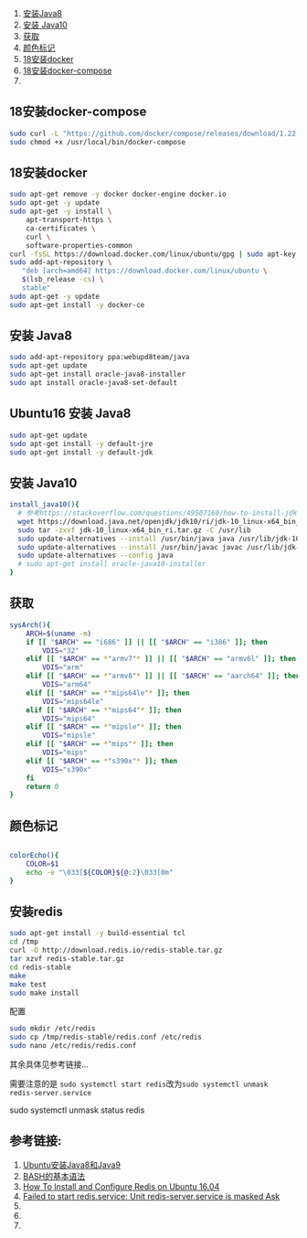 
1. [安装Java8](#安装Java8)
1. [安装 Java10](#安装Java10)
1. [获取](#获取)
1. [颜色标记](#颜色标记)
1. [18安装docker](#18安装docker)
1. [18安装docker-compose](#18安装docker-compose)
1. []()

## 18安装docker-compose
```bash
sudo curl -L "https://github.com/docker/compose/releases/download/1.22.0/docker-compose-$(uname -s)-$(uname -m)" -o /usr/local/bin/docker-compose
sudo chmod +x /usr/local/bin/docker-compose
```

## 18安装docker

```bash
sudo apt-get remove -y docker docker-engine docker.io
sudo apt-get -y update
sudo apt-get -y install \
    apt-transport-https \
    ca-certificates \
    curl \
    software-properties-common
curl -fsSL https://download.docker.com/linux/ubuntu/gpg | sudo apt-key add -
sudo add-apt-repository \
   "deb [arch=amd64] https://download.docker.com/linux/ubuntu \
   $(lsb_release -cs) \
   stable"
sudo apt-get -y update
sudo apt-get install -y docker-ce
```


## 安装 Java8

```bash
sudo add-apt-repository ppa:webupd8team/java
sudo apt-get update
sudo apt-get install oracle-java8-installer
sudo apt install oracle-java8-set-default
```

## Ubuntu16 安装 Java8

```bash
sudo apt-get update
sudo apt-get install -y default-jre
sudo apt-get install -y default-jdk

```

## 安装 Java10

```bash
install_java10(){
  # 参考https://stackoverflow.com/questions/49507160/how-to-install-jdk-10-under-ubuntu
  wget https://download.java.net/openjdk/jdk10/ri/jdk-10_linux-x64_bin_ri.tar.gz  
  sudo tar -zxvf jdk-10_linux-x64_bin_ri.tar.gz -C /usr/lib
  sudo update-alternatives --install /usr/bin/java java /usr/lib/jdk-10/bin/java 1
  sudo update-alternatives --install /usr/bin/javac javac /usr/lib/jdk-10/bin/javac 1  
  sudo update-alternatives --config java
  # sudo apt-get install oracle-java10-installer
}
```

## 获取

```bash
sysArch(){
    ARCH=$(uname -m)
    if [[ "$ARCH" == "i686" ]] || [[ "$ARCH" == "i386" ]]; then
        VDIS="32"
    elif [[ "$ARCH" == *"armv7"* ]] || [[ "$ARCH" == "armv6l" ]]; then
        VDIS="arm"
    elif [[ "$ARCH" == *"armv8"* ]] || [[ "$ARCH" == "aarch64" ]]; then
        VDIS="arm64"
    elif [[ "$ARCH" == *"mips64le"* ]]; then
        VDIS="mips64le"
    elif [[ "$ARCH" == *"mips64"* ]]; then
        VDIS="mips64"
    elif [[ "$ARCH" == *"mipsle"* ]]; then
        VDIS="mipsle"
    elif [[ "$ARCH" == *"mips"* ]]; then
        VDIS="mips"
    elif [[ "$ARCH" == *"s390x"* ]]; then
        VDIS="s390x"
    fi
    return 0
}
```

## 颜色标记

```bash

colorEcho(){
    COLOR=$1
    echo -e "\033[${COLOR}${@:2}\033[0m"
}
```

## 安装redis

```bash
sudo apt-get install -y build-essential tcl
cd /tmp
curl -O http://download.redis.io/redis-stable.tar.gz
tar xzvf redis-stable.tar.gz
cd redis-stable
make
make test
sudo make install
```

配置
```bash
sudo mkdir /etc/redis
sudo cp /tmp/redis-stable/redis.conf /etc/redis
sudo nano /etc/redis/redis.conf
```

其余具体见参考链接...

需要注意的是
`sudo systemctl start redis`改为`sudo systemctl unmask  redis-server.service`

sudo systemctl unmask status redis

## 参考链接:

1. [Ubuntu安装Java8和Java9](https://www.cnblogs.com/woshimrf/p/ubuntu-install-java.html)
1. [BASH的基本语法](https://www.cnblogs.com/lonelywolfmoutain/p/5950439.html)
1. [How To Install and Configure Redis on Ubuntu 16.04](https://www.digitalocean.com/community/tutorials/how-to-install-and-configure-redis-on-ubuntu-16-04)
1. [Failed to start redis.service: Unit redis-server.service is masked
Ask](https://stackoverflow.com/questions/40317106/failed-to-start-redis-service-unit-redis-server-service-is-masked)
1. []()
1. []()
1. []()
